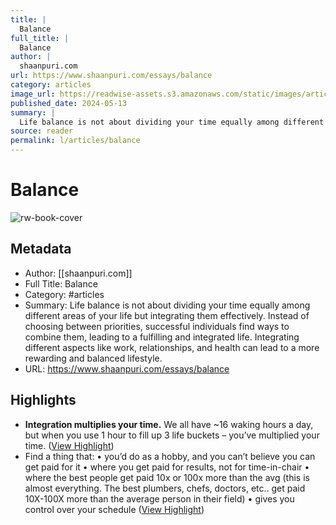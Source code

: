 ```yaml
---
title: |
  Balance
full_title: |
  Balance
author: |
  shaanpuri.com
url: https://www.shaanpuri.com/essays/balance
category: articles
image_url: https://readwise-assets.s3.amazonaws.com/static/images/article1.be68295a7e40.png
published_date: 2024-05-13
summary: |
  Life balance is not about dividing your time equally among different areas of your life but integrating them effectively. Instead of choosing between priorities, successful individuals find ways to combine them, leading to a fulfilling and integrated life. Integrating different aspects like work, relationships, and health can lead to a more rewarding and balanced lifestyle.
source: reader
permalink: l/articles/balance
---
```

# Balance

![rw-book-cover](https://readwise-assets.s3.amazonaws.com/static/images/article1.be68295a7e40.png)

## Metadata
- Author: [[shaanpuri.com]]
- Full Title: Balance
- Category: #articles
- Summary: Life balance is not about dividing your time equally among different areas of your life but integrating them effectively. Instead of choosing between priorities, successful individuals find ways to combine them, leading to a fulfilling and integrated life. Integrating different aspects like work, relationships, and health can lead to a more rewarding and balanced lifestyle.
- URL: https://www.shaanpuri.com/essays/balance

## Highlights
- **Integration multiplies your time.** We all have ~16 waking hours a day, but when you use 1 hour to fill up 3 life buckets – you’ve multiplied your time. ([View Highlight](https://read.readwise.io/read/01j5hwyqbxseyw8x7f64f6a4vw))
- Find a thing that:
  • you’d do as a hobby, and you can’t believe you can get paid for it
  • where you get paid for results, not for time-in-chair
  • where the best people get paid 10x or 100x more than the avg (this is almost everything. The best plumbers, chefs, doctors, etc.. get paid 10X-100X more than the average person in their field)
  • gives you control over your schedule ([View Highlight](https://read.readwise.io/read/01j5hx35sxmrqknxnnq589bqdw))


